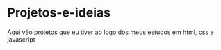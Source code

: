 # Projetos-e-ideias
Aqui vão projetos que eu tiver ao logo dos meus estudos em html, css e javascript
